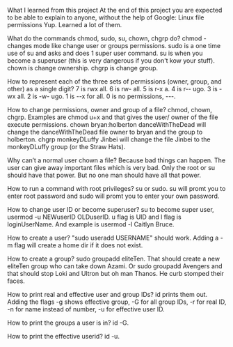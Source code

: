 What I learned from this project
At the end of this project you are expected to be able to explain to anyone, without the help of Google:
Linux file permissions
Yup. Learned a lot of them.

What do the commands chmod, sudo, su, chown, chgrp do?
chmod - changes mode like change user or groups permissions. sudo is a one time use of su and asks and does 1 super user command. su is when you become a superuser (this is very dangerous if you don't kow your stuff). chown is change ownership. chgrp is change group.

How to represent each of the three sets of permissions (owner, group, and other) as a single digit?
7 is rwx all. 6 is rw- all. 5 is r-x a. 4 is r-- ugo. 3 is -wx all. 2 is -w- ugo. 1 is --x for all. 0 is no permissions, ---.

How to change permissions, owner and group of a file?
chmod, chown, chgrp. Examples are chmod u+x <FILENAME> and that gives the user/ owner of the file execute permissions. chown bryan:holberton danceWithTheDead will change the danceWithTheDead file owner to bryan and the group to holberton. chgrp monkeyDLuffy Jinbei will change the file Jinbei to the monkeyDLuffy group (or the Straw Hats).

Why can’t a normal user chown a file?
Because bad things can happen. The user can give away important files which is very bad. Only the root or su should have that power. But no one man should have all that power.

How to run a command with root privileges?
su or sudo. su will promt you to enter root password and sudo will promt you to enter your own password.

How to change user ID or become superuser?
su to become super user, usermod -u NEWuserID OLDuserID. u flag is UID and l flag is loginUserName. And example is usermod -l Caitlyn Bruce.

How to create a user?
"sudo useradd USERNAME" should work. Adding a -m flag will create a home dir if it does not exist.

How to create a group?
sudo groupadd eliteTen. That should create a new eliteTen group who can take down Azami. Or sudo groupadd Avengers and that should stop Loki and Ultron but oh man Thanos. He curb stomped their faces.

How to print real and effective user and group IDs?
id prints them out. Adding the flags -g shows effective group, -G for all group IDs, -r for real ID, -n for name instead of number, -u for effective user ID.

How to print the groups a user is in?
id -G.

How to print the effective userid?
id -u.
